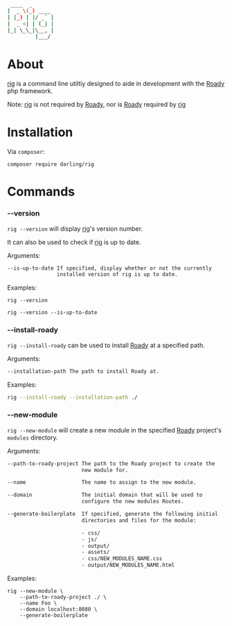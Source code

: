 ```sh
 ____  _
|  _ \(_) ____
| |_) | |/ _` |
|  _ <| | (_| |
|_| \_\_|\__, |
         |___/
```

# About

[rig](https://github.com/sevidmusic/rig) is a command line utiltiy
designed to aide in development with the
[Roady](https://github.com/sevidmusic/Roady) php framework.

Note: [rig](https://github.com/sevidmusic/rig) is not required by
[Roady](https://github.com/sevidmusic/Roady), nor is
[Roady](https://github.com/sevidmusic/Roady) required by
[rig](https://github.com/sevidmusic/rig)

# Installation

Via `composer`:

```
composer require darling/rig
```

# Commands

### --version

`rig --version` will display [rig](https://github.com/sevidmusic/rig)'s
version number.

It can also be used to check if [rig](https://github.com/sevidmusic/rig)
is up to date.

Arguments:
```sh
--is-up-to-date If specified, display whether or not the currently
                installed version of rig is up to date.
```

Examples:

```
rig --version

rig --version --is-up-to-date
```

### --install-roady

`rig --install-roady` can be used to install
[Roady](https://github.com/sevidmusic/roady)
at a specified path.

Arguments:

```sh
--installation-path The path to install Roady at.
```

Examples:

```sh
rig --install-roady --installation-path ./
```

### --new-module

`rig --new-module` will create a new module in the
specified [Roady](https://github.com/sevidmusic/Roady) project's
`modules` directory.

Arguments:
```sh
--path-to-roady-project The path to the Roady project to create the
                        new module for.

--name                  The name to assign to the new module.

--domain                The initial domain that will be used to
                        configure the new modules Routes.

--generate-boilerplate  If specified, generate the following initial
                        directories and files for the module:

                        - css/
                        - js/
                        - output/
                        - assets/
                        - css/NEW_MODULES_NAME.css
                        - output/NEW_MODULES_NAME.html
```

Examples:

```
rig --new-module \
    --path-to-roady-project ./ \
    --name Foo \
    --domain localhost:8080 \
    --generate-boilerplate

```
